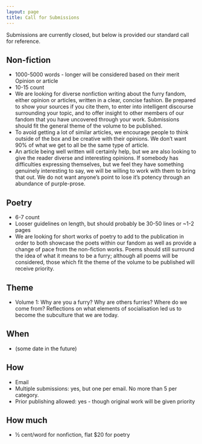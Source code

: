 ```yaml
---
layout: page
title: Call for Submissions
---
```


Submissions are currently closed, but below is provided our standard call for reference.

## Non-fiction
* 1000-5000 words - longer will be considered based on their merit
Opinion or article
* 10-15 count
* We are looking for diverse nonfiction writing about the furry fandom, either opinion or articles, written in a clear, concise fashion.  Be prepared to show your sources if you cite them, to enter into intelligent discourse surrounding your topic, and to offer insight to other members of our fandom that you have uncovered through your work.  Submissions should fit the general theme of the volume to be published.
* To avoid getting a lot of similar articles, we encourage people to think outside of the box and be creative with their opinions. We don’t want 90% of what we get to all be the same type of article.
* An article being well written will certainly help, but we are also looking to give the reader diverse and interesting opinions. If somebody has difficulties expressing themselves, but we feel they have something genuinely interesting to say, we will be willing to work with them to bring that out. We do not want anyone’s point to lose it’s potency through an abundance of purple-prose.

## Poetry
* 6-7 count
* Looser guidelines on length, but should probably be 30-50 lines or ~1-2 pages
* We are looking for short works of poetry to add to the publication in order to both showcase the poets within our fandom as well as provide a change of pace from the non-fiction works.  Poems should still surround the idea of what it means to be a furry; although all poems will be considered, those which fit the theme of the volume to be published will receive priority.

## Theme
* Volume 1: Why are you a furry?  Why are others furries?  Where do we come from?  Reflections on what elements of socialisation led us to become the subculture that we are today.

## When
* (some date in the future)

## How
* Email
* Multiple submissions: yes, but one per email.  No more than 5 per category.
* Prior publishing allowed: yes - though original work will be given priority

## How much
* &frac12; cent/word for nonfiction, flat $20 for poetry
